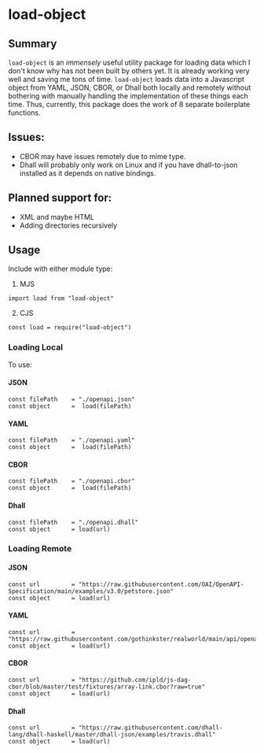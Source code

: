 # load-object

## Summary

`load-object` is an *immensely* useful utility package for loading data which I don't know why has not been built by others yet. It is already working very well and saving me tons of time. `load-object` loads data into a Javascript object from YAML, JSON, CBOR, or Dhall both locally and remotely without bothering with manually handling the implementation of these things each time. Thus, currently, this package does the work of 8 separate boilerplate functions. 

## Issues:
- CBOR may have issues remotely due to mime type.
- Dhall will probably only work on Linux and if you have dhall-to-json installed as it depends on native bindings.

## Planned support for:
- XML and maybe HTML
- Adding directories recursively

## Usage

Include with either module type:

1. MJS
``` node
import load from "load-object"
```
2. CJS
``` node
const load = require("load-object")
```

### Loading Local

To use:

#### JSON
```node
const filePath    = "./openapi.json"
const object      =  load(filePath)
```

#### YAML
```node
const filePath    = "./openapi.yaml"
const object      =  load(filePath)
```

#### CBOR
```node
const filePath    = "./openapi.cbor"
const object      =  load(filePath)
```

#### Dhall
```node
const filePath    = "./openapi.dhall"
const object      = load(url)
```

### Loading Remote

#### JSON
```node
const url         = "https://raw.githubusercontent.com/OAI/OpenAPI-Specification/main/examples/v3.0/petstore.json"
const object      = load(url)
```

#### YAML
```node
const url         = "https://raw.githubusercontent.com/gothinkster/realworld/main/api/openapi.yml"
const object      = load(url)
```

#### CBOR
```node
const url         = "https://github.com/ipld/js-dag-cbor/blob/master/test/fixtures/array-link.cbor?raw=true"
const object      = load(url)
```

#### Dhall
```node
const url         = "https://raw.githubusercontent.com/dhall-lang/dhall-haskell/master/dhall-json/examples/travis.dhall"
const object      = load(url)
```
